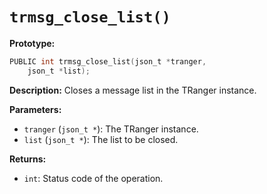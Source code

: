 # `trmsg_close_list()`

**Prototype:**
```c
PUBLIC int trmsg_close_list(json_t *tranger,
    json_t *list);
```

**Description:**
Closes a message list in the TRanger instance.

**Parameters:**
- `tranger` (`json_t *`): The TRanger instance.
- `list` (`json_t *`): The list to be closed.

**Returns:**
- `int`: Status code of the operation.
